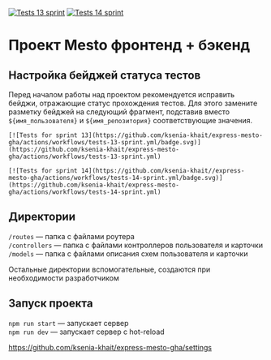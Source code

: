 [![Tests 13 sprint](https://github.com/ksenia-khait/express-mesto-gha/actions/workflows/tests-13-sprint.yml/badge.svg?branch=main)](https://github.com/ksenia-khait/express-mesto-gha/actions/workflows/tests-13-sprint.yml) [![Tests 14 sprint](https://github.com/ksenia-khait/express-mesto-gha/actions/workflows/tests-14-sprint.yml/badge.svg?branch=main)](https://github.com/ksenia-khait/express-mesto-gha/actions/workflows/tests-14-sprint.yml)
# Проект Mesto фронтенд + бэкенд



## Настройка бейджей статуса тестов
Перед началом работы над проектом рекомендуется исправить бейджи, отражающие статус прохождения тестов.
Для этого замените разметку бейджей на следующий фрагмент, подставив вместо `${имя_пользователя}` и `${имя_репозитория}` соответствующие значения.

```
[![Tests for sprint 13](https://github.com/ksenia-khait/express-mesto-gha/actions/workflows/tests-13-sprint.yml/badge.svg)](https://github.com/ksenia-khait/express-mesto-gha/actions/workflows/tests-13-sprint.yml) 

[![Tests for sprint 14](https://github.com/ksenia-khait//express-mesto-gha/actions/workflows/tests-14-sprint.yml/badge.svg)](https://github.com/ksenia-khait/express-mesto-gha/actions/workflows/tests-14-sprint.yml)
```


## Директории

`/routes` — папка с файлами роутера  
`/controllers` — папка с файлами контроллеров пользователя и карточки   
`/models` — папка с файлами описания схем пользователя и карточки  
  
Остальные директории вспомогательные, создаются при необходимости разработчиком

## Запуск проекта

`npm run start` — запускает сервер   
`npm run dev` — запускает сервер с hot-reload

https://github.com/ksenia-khait/express-mesto-gha/settings
